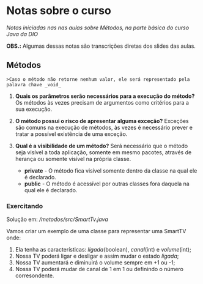 # Notas sobre o curso
_Notas iniciadas nas nas aulas sobre Métodos, na parte básica do curso Java da DIO_


**OBS.:** Algumas dessas notas são transcrições diretas dos slides das aulas.

## Métodos


	>Caso o método não retorne nenhum valor, ele será representado pela palavra chave _void_

1. **Quais os parâmetros serão necessários para a execução do método?** Os métodos às vezes precisam de
argumentos como critérios para a sua execução.

2. **O método possui o risco de apresentar alguma exceção?** Exceções são comuns na execução de métodos, 
às vezes é necessário prever e tratar a possível existência de uma exceção.

3. **Qual é a visibilidade de um método?** Será necessário que o método seja visível a toda aplicação, somente
em mesmo pacotes, através de herança ou somente visível na própria classe.
	- **private** - O método fica visível somente dentro da classe na qual ele é declarado.
	- **public** - O método é acessível por outras classes fora daquela na qual ele é declarado.

### Exercitando
Solução em: _/metodos/src/SmartTv.java_

Vamos criar um exemplo de uma classe para representar uma SmartTV onde:

1. Ela tenha as características:  _ligada_(boolean), _canal_(int) e _volume_(int);
2. Nossa TV poderá ligar e desligar e assim mudar o estado _ligada_;
3. Nossa TV aumentará e diminuirá o volume sempre em +1 ou -1;
4. Nossa TV poderá mudar de canal de 1 em 1 ou definindo o número corresondente.





